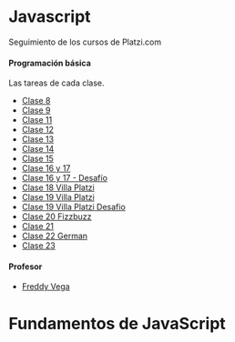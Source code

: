 # Javascript
Seguimiento de los cursos de Platzi.com

#### Programación básica
Las tareas de cada clase.
- [Clase 8](https://germanfica.github.io/javascript-training/programacion-basica/clase_8 "Clase 8")
- [Clase 9](https://germanfica.github.io/javascript-training/programacion-basica/clase_ "Clase 9")
- [Clase 11](https://germanfica.github.io/javascript-training/programacion-basica/clase_11 "Clase 11")
- [Clase 12](https://germanfica.github.io/javascript-training/programacion-basica/clase_12 "Clase 12")
- [Clase 13](https://germanfica.github.io/javascript-training/programacion-basica/clase_13 "Clase 13")
- [Clase 14](https://germanfica.github.io/javascript-training/programacion-basica/clase_14 "Clase 14")
- [Clase 15](https://germanfica.github.io/javascript-training/programacion-basica/clase_15 "Clase 15")
- [Clase 16 y 17](https://germanfica.github.io/javascript-training/programacion-basica/clase_16_y_17 "Clase 16 y 17")
- [Clase 16 y 17 - Desafío](https://germanfica.github.io/javascript-training/programacion-basica/clase_16_y_17_desafio "Clase 16 y 17 - Desafio")
- [Clase 18 Villa Platzi](https://germanfica.github.io/javascript-training/programacion-basica/clase_18_villa_platzi "Clase 18 Villa Platzi")
- [Clase 19 Villa Platzi](https://germanfica.github.io/javascript-training/programacion-basica/clase_19_villa_platzi "Clase 19 Villa Platzi")
- [Clase 19 Villa Platzi Desafio](https://germanfica.github.io/javascript-training/programacion-basica/clase_19_villa_platzi_desafio "Clase 19 Villa Platzi Desafio")
- [Clase 20 Fizzbuzz](https://germanfica.github.io/javascript-training/programacion-basica/clase_20_fizzbuzz "Clase 20 Fizzbuzz")
- [Clase 21](https://germanfica.github.io/javascript-training/programacion-basica/clase_21 "Clase 21")
- [Clase 22 German](https://germanfica.github.io/javascript-training/programacion-basica/clase_22_german "Clase 22 German")
- [Clase 23](https://germanfica.github.io/javascript-training/programacion-basica/clase_23 "Clase 23")

#### Profesor
- [Freddy Vega](https://twitter.com/freddier)

# Fundamentos de JavaScript
